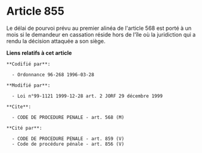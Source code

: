 # Article 855

Le délai de pourvoi prévu au premier alinéa de l'article 568 est porté à un mois si le demandeur en cassation réside hors de
l'île où la juridiction qui a rendu la décision attaquée a son siège.

**Liens relatifs à cet article**

	**Codifié par**:

	  - Ordonnance 96-268 1996-03-28

	**Modifié par**:

	  - Loi n°99-1121 1999-12-28 art. 2 JORF 29 décembre 1999

	**Cite**:

	  - CODE DE PROCEDURE PENALE - art. 568 (M)

	**Cité par**:

	  - CODE DE PROCEDURE PENALE - art. 859 (V)
	  - Code de procédure pénale - art. 856 (V)
